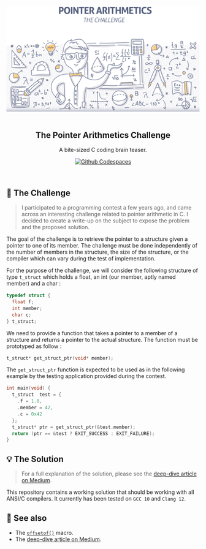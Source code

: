 
<p align="center">
  <img width="750" src="assets/arithmetics.jpg" />
  <br><br>
  <h2 align="center">The Pointer Arithmetics Challenge</h2>
  <p align="center">A bite-sized C coding brain teaser.</p>
  <p align="center">
    <a href="https://github.com/codespaces/new/HQarroum/the-pointer-arithmetics-challenge"><img alt="Github Codespaces" src="https://github.com/codespaces/badge.svg" /></a>
  </p>
</p>
<br>

## 🚀 The Challenge

> I participated to a programming contest a few years ago, and came across an interesting challenge related to pointer arithmetic in C. I decided to create a write-up on the subject to expose the problem and the proposed solution.

The goal of the challenge is to retrieve the pointer to a structure given a pointer to one of its member. The challenge must be done independently of the number of members in the structure, the size of the structure, or the compiler which can vary during the test of implementation.

For the purpose of the challenge, we will consider the following structure of type `t_struct` which holds a float, an int (our member, aptly named member) and a char :

```c
typedef struct {
  float f;
  int member;
  char c;
} t_struct;
```

We need to provide a function that takes a pointer to a member of a structure and returns a pointer to the actual structure. The function must be prototyped as follow :

```c
t_struct* get_struct_ptr(void* member);
```

The `get_struct_ptr` function is expected to be used as in the following example by the testing application provided during the contest.

```c
int main(void) {
  t_struct  test = {
    .f = 1.0,
    .member = 42,
    .c = 0x42
  };
  t_struct* ptr = get_struct_ptr(&test.member);
  return (ptr == &test ? EXIT_SUCCESS : EXIT_FAILURE);
}
```

## 💡 The Solution

> For a full explanation of the solution, please see the [deep-dive article on Medium](https://medium.com/@HalimQarroum/the-pointer-arithmetics-challenge-42c5a8d58314).

This repository contains a working solution that should be working with all ANSI/C compilers. It currently has been tested on `GCC 10` and `Clang 12`.

## 👀 See also

- The [`offsetof()`](http://en.wikipedia.org/wiki/Offsetof) macro.
- The [deep-dive article on Medium](https://medium.com/@HalimQarroum/the-pointer-arithmetics-challenge-42c5a8d58314).
